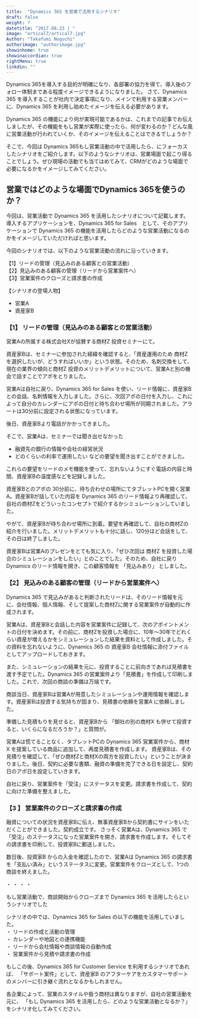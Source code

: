 ```yaml
---
title:  "Dynamics 365 を営業で活用するシナリオ"
draft: false
weight: 7
datetitle: "2017.08.23 | "
image: "artical7/artical7.jpg"
Author: "Takafumi Noguchi"
authorimage: "authorimage.jpg"
showinhome: true
showinaccordian: true
rightMenu: true
linkdin: ""
--- 
```

<!-- Intro  -->
Dynamics 365を導入する目的が明確になり、各部署の協力を得て、導入後のフォロー体制まである程度イメージできるようになりました。
さて、Dynamics 365 を導入することが社内で決定事項になり、メインで利用する営業メンバーに、Dynamics 365 を利用し始めたイメージを伝える必要があります。

Dynamics 365 の機能により何が実現可能であるかは、これまでの記事でお伝えしましたが、その機能をもし営業が実際に使ったら、何が変わるのか？どんな風に営業活動が行われていくか、そのイメージを伝えることはできるでしょうか？

そこで、今回は Dynamics 365もし営業活動の中で活用したら、にフォーカスしたシナリオをご紹介します。以下のようなシナリオは、営業場面で起こり得ることでしょう。ぜひ現場の活動でも当てはめてみて、CRMがどのような場面で必要になるかをイメージしてみてください。


## 営業ではどのような場面でDynamics 365を使うのか？
<!-- Image- money.jpg -->

今回は、営業活動で Dynamics 365 を活用したシナリオについて記載します。導入するアプリケーションを、Dynamics 365 for Sales　として、そのアプリケーションで Dynamics 365 の機能を活用したらどのような営業活動になるのかをイメージしていただければと思います。


今回のシナリオでは、以下のような営業活動の流れに沿っていきます。     

【1】リードの管理（見込みのある顧客との営業活動）      
【2】見込みのある顧客の管理（リードから営業案件へ）      
【3】営業案件のクローズと請求書の作成          

【シナリオの登場人物】
* 営業A
* 資産家B

### 【1】 リードの管理（見込みのある顧客との営業活動）
営業Aの所属する株式会社Xが協賛する商材Z 投資セミナーにて。

資産家Bは、セミナーに参加された経緯を確認すると、「資産運用のため 商材Z を選択したいが、どうすればいいか」という状態。そのため、名刺交換をして、現在の業界の傾向と商材Z 投資のメリットデメリットについて、営業Aと別の機会で話すことでアポをとりました。

営業Aは自社に戻り、Dynamics 365 for Sales を使い、リード情報に、資産家Bとの会話、名刺情報を入力しました。さらに、次回アポの日付を入力し、これによって自分のカレンダーにアポの日付と待ち合わせ場所が同期されました。アラートは30分前に設定される状態になっています。


後日、資産家Bより電話がかかってきました。

そこで、営業Aは、セミナーでは聞き出せなかった
* 融資先の銀行の情報や会社の経営状況
* どのくらいの利率で運用したい
などの要望を聞き出すことができました。

これらの要望をリードのメモ機能を使って、忘れないようにすぐ電話の内容と時間、資産家Bの温度感などを記録しました。

資産家Bとのアポの 30分前に、待ち合わせの場所にてタブレットPCを開く営業A。資産家Bが話していた内容を Dynamics 365  のリード情報より再確認して、自社の商材Zをどういったコンセプトで紹介するかシミュレーションしていました。

やがて、資産家Bが待ち合わせ場所に到着。要望を再確認して、自社の商材Zの紹介を行いました。メリットデメリットも十分に話し、120分ほど会話をして、その日は終了しました。

資産家Bは営業Aのプレゼンをとても気に入り、「ぜひ次回は 商材Z を投資した場合のシミュレーションをしたい」とのことでした。そのため、自社に戻り Dynamics のリード情報を開き、この顧客情報を 「見込みあり」 としました。

### 【2】  見込みのある顧客の管理（リードから営業案件へ）
Dynamics 365 で見込みがあると判断されたリードは、そのリード情報を元に、会社情報、個人情報、そして提案した商材Zに関する営業案件が自動的に作成されます。

営業Aは、資産家Bと会話した内容を営業案件に記録して、次のアポイントメントの日付を決めます。その前に、商材Zを投資した場合に、10年～30年でどれくらい資産が増えるかをシミュレーションした結果を資料として作成しました。その資料を忘れないように、Dynamics 365 の 資産家B 会社情報に添付ファイルとしてアップロードしておきます。

また、シミュレーションの結果を元に、投資することに前向きであれば見積書を渡す予定でした。Dynamics 365 の営業案件より「見積書」を作成して印刷しました。これで、次回の商談の準備は万端です。

商談当日、資産家Bは営業Aが用意したシミュレーションや運用情報を確認します。資産家Bは投資する気持ちが固まり、見積書の依頼を営業A に依頼しました。

準備した見積もりを見せると、資産家Bから 「御社の別の商材X も併せて投資すると、いくらになるだろうか？」と質問が。

営業Aは慌てることなく、タブレットPCの Dynamics 365 営業案件から、商材X を提案している商品に追加して、再度見積書を作成します。
資産家Bは、その見積りを確認して、「ぜひ商材Zと商材Xの両方を投資したい」ということが決まりました。後日、契約に必要な書類、融資の準備を完了できる日を設定し、契約日のアポ日を設定していきます。

自社に戻り、営業案件を「受注」にステータスを変更。請求書を作成して、契約に向けた準備を整えました。


### 【3 】 営業案件のクローズと請求書の作成
融資についての状況を資産家Bに伝え、無事資産家Bから契約書にサインをいただくことができました。契約成立です。
さっそく営業Aは、Dynamics 365 で「受注」のステータスになった営業案件を開き、請求書を作成します。そしてその請求書を印刷して、投資家Bに郵送しました。

数日後、投資家B からの入金を確認したので、営業Aは Dynamics 365 の請求書を「支払い済み」というステータスに変更。営業案件をクローズとして、1つの商談を終えました。


・  ・  ・  ・


もし営業活動で、商談開始からクローズまで Dynamics 365 を活用したらというシナリオでした

シナリオの中では、Dynamics 365 for Sales の以下の機能を活用していました。      
・ リードの作成と活動の管理       
・ カレンダーや地図との連携機能       
・ リードから会社情報や商談情報の自動作成       
・ 営業案件から見積や請求書の作成          

もしこの後、Dynamics 365 for Customer Service を利用するシナリオであれば、
「サポート案件」として、資産家B のアフターケアをカスタマーサポートのメンバーに引き継ぐ流れとなるかもしれません。

 
各企業によって、営業のスタイルや扱う商材は異なりますが、自社の営業活動を元に、
「もし Dynamics 365 を活用したら、どのような営業活動となるか？」をシナリオ化してみてください。    
&nbsp;